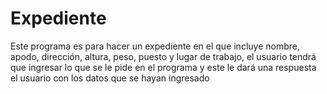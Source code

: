 # Expediente
Este programa es para hacer un expediente en el que incluye nombre, apodo, dirección, altura, peso, puesto y lugar de trabajo, el usuario tendrá que ingresar lo que se le pide en el programa y este le dará una respuesta el usuario con los datos que se hayan ingresado

